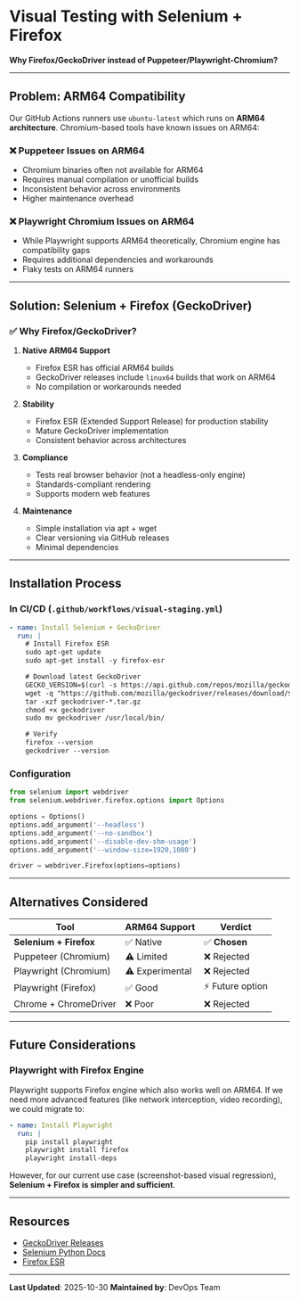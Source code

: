 # Visual Testing with Selenium + Firefox

**Why Firefox/GeckoDriver instead of Puppeteer/Playwright-Chromium?**

---

## Problem: ARM64 Compatibility

Our GitHub Actions runners use `ubuntu-latest` which runs on **ARM64 architecture**. Chromium-based tools have known issues on ARM64:

### ❌ Puppeteer Issues on ARM64
- Chromium binaries often not available for ARM64
- Requires manual compilation or unofficial builds
- Inconsistent behavior across environments
- Higher maintenance overhead

### ❌ Playwright Chromium Issues on ARM64
- While Playwright supports ARM64 theoretically, Chromium engine has compatibility gaps
- Requires additional dependencies and workarounds
- Flaky tests on ARM64 runners

---

## Solution: Selenium + Firefox (GeckoDriver)

### ✅ Why Firefox/GeckoDriver?

1. **Native ARM64 Support**
   - Firefox ESR has official ARM64 builds
   - GeckoDriver releases include `linux64` builds that work on ARM64
   - No compilation or workarounds needed

2. **Stability**
   - Firefox ESR (Extended Support Release) for production stability
   - Mature GeckoDriver implementation
   - Consistent behavior across architectures

3. **Compliance**
   - Tests real browser behavior (not a headless-only engine)
   - Standards-compliant rendering
   - Supports modern web features

4. **Maintenance**
   - Simple installation via apt + wget
   - Clear versioning via GitHub releases
   - Minimal dependencies

---

## Installation Process

### In CI/CD (`.github/workflows/visual-staging.yml`)

```yaml
- name: Install Selenium + GeckoDriver
  run: |
    # Install Firefox ESR
    sudo apt-get update
    sudo apt-get install -y firefox-esr

    # Download latest GeckoDriver
    GECKO_VERSION=$(curl -s https://api.github.com/repos/mozilla/geckodriver/releases/latest | grep tag_name | cut -d '"' -f 4)
    wget -q "https://github.com/mozilla/geckodriver/releases/download/${GECKO_VERSION}/geckodriver-${GECKO_VERSION}-linux64.tar.gz"
    tar -xzf geckodriver-*.tar.gz
    chmod +x geckodriver
    sudo mv geckodriver /usr/local/bin/

    # Verify
    firefox --version
    geckodriver --version
```

### Configuration

```python
from selenium import webdriver
from selenium.webdriver.firefox.options import Options

options = Options()
options.add_argument('--headless')
options.add_argument('--no-sandbox')
options.add_argument('--disable-dev-shm-usage')
options.add_argument('--window-size=1920,1080')

driver = webdriver.Firefox(options=options)
```

---

## Alternatives Considered

| Tool | ARM64 Support | Verdict |
|------|---------------|---------|
| **Selenium + Firefox** | ✅ Native | ✅ **Chosen** |
| Puppeteer (Chromium) | ⚠️ Limited | ❌ Rejected |
| Playwright (Chromium) | ⚠️ Experimental | ❌ Rejected |
| Playwright (Firefox) | ✅ Good | ⚡ Future option |
| Chrome + ChromeDriver | ❌ Poor | ❌ Rejected |

---

## Future Considerations

### Playwright with Firefox Engine

Playwright supports Firefox engine which also works well on ARM64. If we need more advanced features (like network interception, video recording), we could migrate to:

```yaml
- name: Install Playwright
  run: |
    pip install playwright
    playwright install firefox
    playwright install-deps
```

However, for our current use case (screenshot-based visual regression), **Selenium + Firefox is simpler and sufficient**.

---

## Resources

- [GeckoDriver Releases](https://github.com/mozilla/geckodriver/releases)
- [Selenium Python Docs](https://selenium-python.readthedocs.io/)
- [Firefox ESR](https://www.mozilla.org/en-US/firefox/enterprise/)

---

**Last Updated**: 2025-10-30
**Maintained by**: DevOps Team
